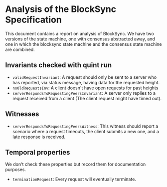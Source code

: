 # Analysis of the BlockSync Specification

This document contains a report on analysis of BlockSync. We have two versions of the
state machine, one with consensus abstracted away, and one in which the blocksync
state machine and the consensus state machine are combined.

## Invariants checked with quint run 


- `validRequestInvariant`: A request should only be sent to a server who has reported, via status message, having data for the requested height.
- `noOldRequestsInv`: A client doesn't have open requests for past heights
- `serverRespondsToRequestingPeersInvariant`: A server only replies to a request received from a client (The client request might have timed out).

## Witnesses

- `serverRespondsToRequestingPeersWitness`: This witness should report a scenario where a request timeouts, the client submits a new one, and a late response is received.

## Temporal properties

We don't check these properties but record them for documentation purposes.
- `terminationRequest`: Every request will eventually terminate. 


